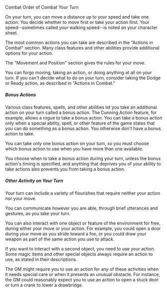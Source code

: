 Combat
Order of Combat
Your Turn
        <p>
          On your turn, you can move a distance up to your speed and take one action. You decide whether to move first or take your action first. Your speed--sometimes called your walking speed--is noted on your character sheet.
        </p>
        <p>
          The most common actions you can take are described in the "Actions in Combat" section. Many class features and other abilities provide additional options for your action.
        </p>
        <p>
          The "Movement and Position" section gives the rules for your move.
        </p>
        <p>
          You can forgo moving, taking an action, or doing anything at all on your turn. If you can't decide what to do on your turn, consider taking the Dodge or Ready action, as described in "Actions in Combat."
        </p>
          <h5>Bonus Actions</h5>
        <p>
          Various class features, spells, and other abilities let you take an additional action on your turn called a bonus action. The Cunning Action feature, for example, allows a rogue to take a bonus action. You can take a bonus action only when a special ability, spell, or other feature of the game states that you can do something as a bonus action. You otherwise don't have a bonus action to take.
        </p>
        <p>
          You can take only one bonus action on your turn, so you must choose which bonus action to use when you have more than one available.
        </p>
        <p>
          You choose when to take a bonus action during your turn, unless the bonus action's timing is specified, and anything that deprives you of your ability to take actions also prevents you from taking a bonus action.
        </p>
        <h5>Other Activity on Your Turn</h5>
        <p>
          Your turn can include a variety of flourishes that require neither your action nor your move.
        </p>
        <p>
          You can communicate however you are able, through brief utterances and gestures, as you take your turn.
        </p>
        <p>
          You can also interact with one object or feature of the environment for free, during either your move or your action. For example, you could open a door during your move as you stride toward a foe, or you could draw your weapon as part of the same action you use to attack.
        </p>
        <p>
          If you want to interact with a second object, you need to use your action. Some magic items and other special objects always require an action to use, as stated in their descriptions.
        </p>
        <p>
          The GM might require you to use an action for any of these activities when it needs special care or when it presents an unusual obstacle. For instance, the GM could reasonably expect you to use an action to open a stuck door or turn a crank to lower a drawbridge.
        </p>
